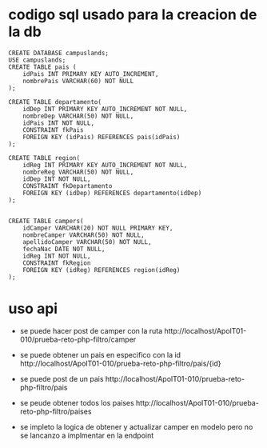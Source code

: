 # codigo sql usado para la creacion de la db

```mysql
CREATE DATABASE campuslands;
USE campuslands;
CREATE TABLE pais (
    idPais INT PRIMARY KEY AUTO_INCREMENT,
    nombrePais VARCHAR(60) NOT NULL
);

CREATE TABLE departamento(
    idDep INT PRIMARY KEY AUTO_INCREMENT NOT NULL,
    nombreDep VARCHAR(50) NOT NULL,
    idPais INT NOT NULL,
    CONSTRAINT fkPais
    FOREIGN KEY (idPais) REFERENCES pais(idPais)
);

CREATE TABLE region(
    idReg INT PRIMARY KEY AUTO_INCREMENT NOT NULL,
    nombreReg VARCHAR(50) NOT NULL,
    idDep INT NOT NULL,
    CONSTRAINT fkDepartamento
    FOREIGN KEY (idDep) REFERENCES departamento(idDep)
);


CREATE TABLE campers(
    idCamper VARCHAR(20) NOT NULL PRIMARY KEY,
    nombreCamper VARCHAR(50) NOT NULL,
    apellidoCamper VARCHAR(50) NOT NULL,
    fechaNac DATE NOT NULL,
    idReg INT NOT NULL,
    CONSTRAINT fkRegion
    FOREIGN KEY (idReg) REFERENCES region(idReg)
);
```


# uso api

- se puede hacer post de camper con la ruta http://localhost/ApolT01-010/prueba-reto-php-filtro/camper

- se puede obtener un pais en especifico con la id  http://localhost/ApolT01-010/prueba-reto-php-filtro/pais/{id}

- se puede post de un pais   http://localhost/ApolT01-010/prueba-reto-php-filtro/pais

- se peude obtener todos los paises 
http://localhost/ApolT01-010/prueba-reto-php-filtro/paises


- se impleto la logica de obtener y actualizar camper en modelo  pero  no se lancanzo a implmentar en la endpoint


